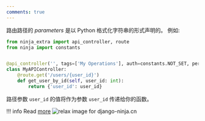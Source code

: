 ```yaml
---
comments: true
---
```

路由路径的 _parameters_ 是以 Python 格式化字符串的形式声明的。
例如:

```python hl_lines="7 8"
from ninja_extra import api_controller, route
from ninja import constants


@api_controller('', tags=['My Operations'], auth=constants.NOT_SET, permissions=[])
class MyAPIController:
    @route.get('/users/{user_id}')
    def get_user_by_id(self, user_id: int):
        return {'user_id': user_id}
```

路径参数 `user_id` 的值将作为参数 `user_id` 传递给你的函数。

!!! info
    Read [more](https://django-ninja.cn/guides/input/path-params/)
<img style="object-fit: cover; object-position: 50% 50%;" alt="relax image for django-ninja.cn" loading="lazy" fetchpriority="auto" aria-hidden="true" draggable="false" src="https://picsum.photos/825/47.jpg">
